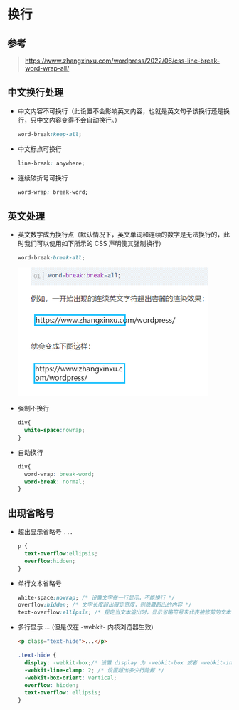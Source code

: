 # 换行

## 参考

> <https://www.zhangxinxu.com/wordpress/2022/06/css-line-break-word-wrap-all/>

## 中文换行处理

+ 中文内容不可换行（此设置不会影响英文内容，也就是英文句子该换行还是换行，只中文内容变得不会自动换行。）

  ```css
  word-break:keep-all;
  ```

+ 中文标点可换行

  ```css
  line-break: anywhere;
  ```

+ 连续破折号可换行

  ```css
  word-wrap: break-word;
  ```

## 英文处理

+ 英文数字成为换行点（默认情况下，英文单词和连续的数字是无法换行的，此时我们可以使用如下所示的 CSS 声明使其强制换行）

  ```css
  word-break:break-all;
  ```

  ![换行](./images/英文换行.jpg)

+ 强制不换行

  ```css
  div{
    white-space:nowrap;
  }
  ```

+ 自动换行

  ```css
  div{
    word-wrap: break-word;
    word-break: normal;
  }
  ```

## 出现省略号

+ 超出显示省略号 `...`

  ```css
  p {
    text-overflow:ellipsis;
    overflow:hidden;
  }
  ```

+ 单行文本省略号

  ```css
  white-space:nowrap; /* 设置文字在一行显示，不能换行 */
  overflow:hidden; /* 文字长度超出限定宽度，则隐藏超出的内容 */
  text-overflow:ellipsis; /* 规定当文本溢出时，显示省略符号来代表被修剪的文本 */
  ```

+ 多行显示 *...* (但是仅在 -webkit- 内核浏览器生效)

  ```html
  <p class="text-hide">...</p>
  ```

  ```css
  .text-hide {
    display: -webkit-box;/* 设置 display 为 -webkit-box 或者 -webkit-inline-box 时为隐藏状态 */
    -webkit-line-clamp: 2; /* 设置超出多少行隐藏 */
    -webkit-box-orient: vertical;
    overflow: hidden;
    text-overflow: ellipsis;
  }
  ```

